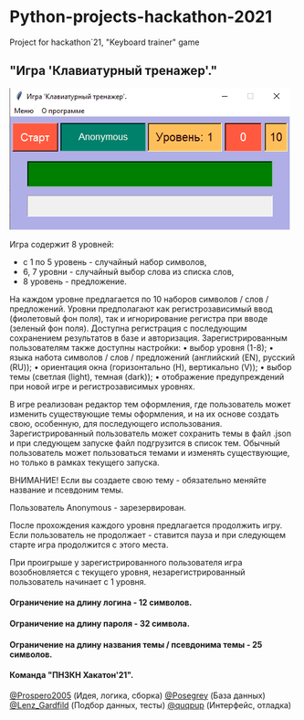 # Python-projects-hackathon-2021
Project for hackathon`21, "Keyboard trainer" game

## "Игра 'Клавиатурный тренажер'."

![Интерфейс](/forms/light.png)

Игра содержит 8 уровней:
*	с 1 по 5 уровень - случайный набор символов,
*	6, 7 уровни - случайный выбор слова из списка слов,
*	8 уровень - предложение.

На каждом уровне предлагается по 10 наборов символов / слов / предложений.
Уровни предполагают как регистрозависимый ввод (фиолетовый фон поля), так и игнорирование регистра при вводе (зеленый фон поля).
Доступна регистрация с последующим сохранением результатов в базе и авторизация.
Зарегистрированным пользователям также доступны настройки:
•	выбор уровня (1-8);
•	языка набота символов / слов / предложений (английский (EN), русский (RU));
•	ориентация окна (горизонтально (H), вертикально (V));
•	выбор темы (светлая (light), темная (dark));
•	отображение предупреждений при новой игре и регистрозависимых уровнях.

В игре реализован редактор тем оформления, где пользователь может изменить существующие темы оформления, и на их основе создать свою, особенную, для последующего использования.
Зарегистрированный пользователь может сохранить темы в файл .json и при следующем запуске файл подгрузится в список тем. Обычный пользователь может пользоваться темами и изменять существующие, но только в рамках текущего запуска.

ВНИМАНИЕ! Если вы создаете свою тему - обязательно меняйте название и псевдоним темы.

Пользователь Anonymous - зарезервирован.

После прохождения каждого уровня предлагается продолжить игру.
Если пользователь не продолжает - ставится пауза и при следующем старте игра продолжится с этого места.

При проигрыше у зарегистрированного пользователя игра возобновляется с текущего уровня, незарегистрированный пользователь начинает с 1 уровня.

#### Ограничение на длину логина - 12 символов.
#### Ограничение на длину пароля  - 32 символа.
#### Ограничение на длину названия темы / псевдонима темы - 25 символов.

#### Команда "ПНЗКН Хакатон'21".
[@Prospero2005](https://t.me/prospero2005) (Идея, логика, сборка)
[@Posegrey](https://t.me/Posegrey) (База данных)
[@Lenz_Gardfild](https://t.me/Lenz_Gardfild) (Подбор данных, тесты)
[@quqpup](https://t.me/quqpup) (Интерфейс, отладка)

